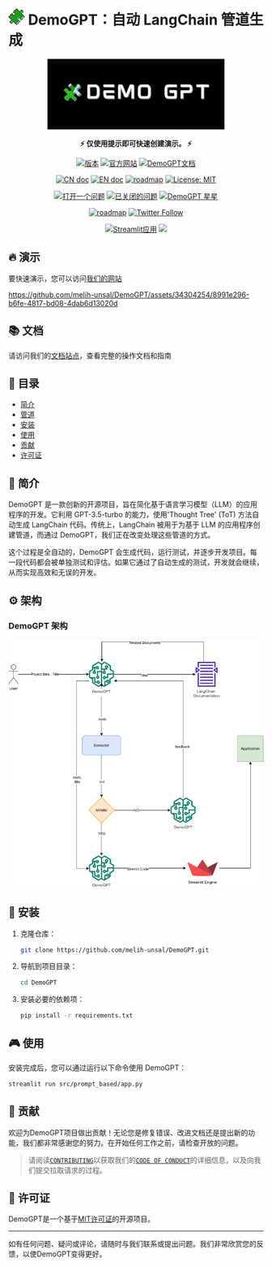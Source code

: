 # ![favicon](../puzzle.png) DemoGPT：自动 LangChain 管道生成

<p align="center">
<a href=""><img src="../demogpt_new_banner.jpeg" alt="DemoGPT logo：自动生成 LangChain 流程" width="350px"></a>
</p>

<p align="center">
<b>⚡ 仅使用提示即可快速创建演示。 ⚡</b>
</p>

<p align="center">
<a href="https://github.com/melih-unsal/DemoGPT/releases"><img src="https://img.shields.io/github/release/melih-unsal/DemoGPT" alt="版本"></a>
<a href="https://demogpt.io"><img src="https://img.shields.io/badge/官方网站-demogpt.io-blue?style=flat&logo=world&logoColor=white" alt="官方网站"></a>
<a href="https://melih-unsal.github.io/DemoGPT-Docs/)"><img src="https://img.shields.io/badge/文档-📘-blueviolet" alt="DemoGPT文档"></a>
</p>

<p align="center">
<a href="docs/README_CN.md"><img src="https://img.shields.io/badge/文档-中文版-blue.svg" alt="CN doc"></a>
<a href="README.md"><img src="https://img.shields.io/badge/document-English-blue.svg" alt="EN doc"></a>
<a href="docs/ROADMAP_CN.md"><img src="https://img.shields.io/badge/ROADMAP-路线图-blue" alt="roadmap"></a>
<a href="https://opensource.org/licenses/MIT"><img src="https://img.shields.io/badge/License-MIT-yellow.svg" alt="License: MIT"></a>
</p>

<p align="center">
<a href="https://github.com/melih-unsal/DemoGPT/issues?q=is%3Aopen+is%3Aissue"><img src="https://img.shields.io/github/issues/melih-unsal/DemoGPT.svg?maxAge=2592000000000000" alt="打开一个问题"></a>
<a href="https://github.com/melih-unsal/DemoGPT/issues?q=is%3Aissue+is%3Aclosed"><img src="https://img.shields.io/github/issues-closed-raw/melih-unsal/DemoGPT.svg?maxAge=25920000000000000000" alt="已关闭的问题"></a>
<a href="https://star-history.com/#melih-unsal/DemoGPT"><img src="https://img.shields.io/github/stars/melih-unsal/DemoGPT?style=social" alt="DemoGPT  星星"></a>
</p>

<p align="center">
<a href="docs/resources/MetaGPT-WeChat-Personal.jpeg"><img src="https://img.shields.io/badge/WeChat-微信-blue" alt="roadmap"></a>
<a href="https://twitter.com/demo_gpt"><img src="https://img.shields.io/twitter/follow/demo_gpt?style=social" alt="Twitter Follow"></a>
</p>

<p align="center">
<a href="https://demogpt.streamlit.app"><img src="https://static.streamlit.io/badges/streamlit_badge_black_white.svg" alt="Streamlit应用"></a>
<a href="https://huggingface.co/spaces/melihunsal/demogpt"><img src="https://img.shields.io/badge/%F0%9F%A4%97-空间-yellow"></a>
</p>


## 🔥 演示

要快速演示，您可以访问[我们的网站](https://demogpt.io)

https://github.com/melih-unsal/DemoGPT/assets/34304254/8991e296-b6fe-4817-bd08-4dab6d13020d

## 📚 文档

请访问我们的[文档站点](https://melih-unsal.github.io/DemoGPT-Docs/)，查看完整的操作文档和指南

## 📑 目录

- [简介](#-简介)
- [管道](#%EF%B8%8F-管道)
- [安装](#-安装)
- [使用](#-使用)
- [贡献](#-贡献)
- [许可证](#-许可证)

## 📌 简介

DemoGPT 是一款创新的开源项目，旨在简化基于语言学习模型（LLM）的应用程序的开发。它利用 GPT-3.5-turbo 的能力，使用'Thought Tree' (ToT) 方法自动生成 LangChain 代码。传统上，LangChain 被用于为基于 LLM 的应用程序创建管道，而通过 DemoGPT，我们正在改变处理这些管道的方式。

这个过程是全自动的，DemoGPT 会生成代码，运行测试，并逐步开发项目。每一段代码都会被单独测试和评估。如果它通过了自动生成的测试，开发就会继续，从而实现高效和无误的开发。

## ⚙️ 架构
### DemoGPT 架构
![DemoGPT 架构](../demogpt_pipeline.png?raw=true "DemoGPT Architecture")

## 🔧 安装

1. 克隆仓库：
    ```sh
    git clone https://github.com/melih-unsal/DemoGPT.git
    ```
2. 导航到项目目录：
    ```sh
    cd DemoGPT
    ```
3. 安装必要的依赖项： 
    ```sh
    pip install -r requirements.txt
    ```

## 🎮 使用

安装完成后，您可以通过运行以下命令使用 DemoGPT：

```sh
streamlit run src/prompt_based/app.py
```

## 🤝 贡献

欢迎为DemoGPT项目做出贡献！无论您是修复错误、改进文档还是提出新的功能，我们都非常感谢您的努力。在开始任何工作之前，请检查开放的问题。

> 请阅读[`CONTRIBUTING`](../CONTRIBUTING.md)以获取我们的[`CODE OF CONDUCT`](../CODE_OF_CONDUCT.md)的详细信息，以及向我们提交拉取请求的过程。

## 📜 许可证

DemoGPT是一个基于[MIT许可证](../LICENSE)的开源项目。

---

如有任何问题、疑问或评论，请随时与我们联系或提出问题。我们非常欣赏您的反馈，以使DemoGPT变得更好。